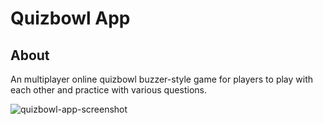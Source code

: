 # Quizbowl App

## About

An multiplayer online quizbowl buzzer-style game for players to play with each other and practice with various questions. 

<img src="https://cdn.discordapp.com/attachments/779716619706040331/1239387183761063946/Desktop_-_1.png?ex=66757e83&is=66742d03&hm=bf7b03f4332119f4a1e95699317c7de4d59dffadfe2b4539ec45f24df6c7cab9&" alt="quizbowl-app-screenshot" align="left"></img>
&nbsp;
